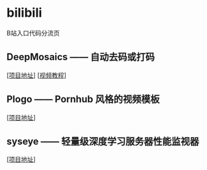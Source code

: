 # bilibili
B站入口代码分流页

## DeepMosaics —— 自动去码或打码
[[项目地址](https://github.com/HypoX64/DeepMosaics)] [[视频教程](https://www.bilibili.com/video/BV1LJ411c7Hg)]

## Plogo —— Pornhub 风格的视频模板
[[项目地址](https://github.com/HypoX64/Plogo)]

## syseye —— 轻量级深度学习服务器性能监视器
[[项目地址](https://github.com/HypoX64/syseye)]